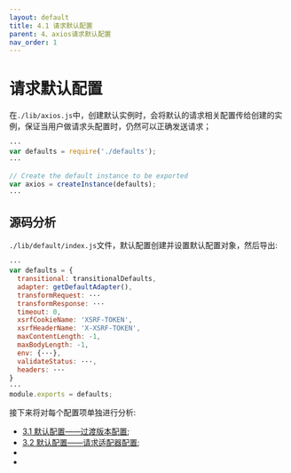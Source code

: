 ```yaml
---
layout: default
title: 4.1 请求默认配置
parent: 4、axios请求默认配置
nav_order: 1
---
```


# 请求默认配置

在`./lib/axios.js`中，创建默认实例时，会将默认的请求相关配置传给创建的实例，保证当用户做请求头配置时，仍然可以正确发送请求；

```javascript
···
var defaults = require('./defaults');
···

// Create the default instance to be exported
var axios = createInstance(defaults);
···
```

## 源码分析

`./lib/default/index.js`文件，默认配置创建并设置默认配置对象，然后导出:

```javascript
···
var defaults = {
  transitional: transitionalDefaults,
  adapter: getDefaultAdapter(),
  transformRequest: ···
  transformResponse: ···
  timeout: 0,
  xsrfCookieName: 'XSRF-TOKEN',
  xsrfHeaderName: 'X-XSRF-TOKEN',
  maxContentLength: -1,
  maxBodyLength: -1,
  env: {···},
  validateStatus: ···,
  headers: ···
}
···
module.exports = defaults;
```

接下来将对每个配置项单独进行分析:

- [3.1 默认配置——过渡版本配置](./3.1%E9%BB%98%E8%AE%A4%E9%85%8D%E7%BD%AE%E2%80%94%E2%80%94%E8%BF%87%E6%B8%A1%E7%89%88%E6%9C%AC%E9%85%8D%E7%BD%AE.md);
- [3.2 默认配置——请求适配器配置](./3.2%E9%BB%98%E8%AE%A4%E9%85%8D%E7%BD%AE%E2%80%94%E2%80%94%E8%AF%B7%E6%B1%82%E9%80%82%E9%85%8D%E5%99%A8%E9%85%8D%E7%BD%AE.md);
- []()
- []()
